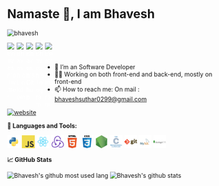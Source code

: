 # Namaste 🙏, I am Bhavesh

<p align="left"> <img src="https://komarev.com/ghpvc/?username=bhavesh0206s&label=Profile Views&color=blue&style=plastic" alt="bhavesh" /></p>

<a href="https://twitter.com/bhavesh0206s">
  <img align="left" alt="Bhavesh's Twitter" style="color: white" width="22px" src="https://cdn.jsdelivr.net/npm/simple-icons@v3/icons/twitter.svg" />
</a>
<a href="https://linkedin.com/in/bhavesh-suthar/">
  <img align="left" alt="Bhavesh's Linkdein"  style="color: white"  width="22px" src="https://cdn.jsdelivr.net/npm/simple-icons@v3/icons/linkedin.svg" />
</a>
<a href="https://github.com/bhavesh0206s">
  <img align="left" alt="Bhavesh's Github"  style="color: white"  width="22px" src="https://cdn.jsdelivr.net/npm/simple-icons@v3/icons/github.svg" />
</a>
<a href="https://t.me/bhavesh02">
  <img align="left" alt="Bhavesh's Telegram"  style="color: white"  width="22px" src="https://cdn.jsdelivr.net/npm/simple-icons@v3/icons/telegram.svg" />
</a>
<a href="https://instagram.com/bhavesh0206/">
  <img align="left" alt="Bhavesh's Instagram"  style="color: white"  width="22px" src="https://cdn.jsdelivr.net/npm/simple-icons@v3/icons/instagram.svg" />
</a>

<br/>
<br/>

- 🌱 I’m an Software Developer
- 👨‍💻 Working on both front-end and back-end, mostly on front-end
- 📫 How to reach me: On mail :   [bhaveshsuthar0299@gmail.com](bhaveshsuthar0299@gmail.com)


[![website](https://img.shields.io/badge/PortfolioWebsite-bhavesh-2648ff?style=flat-square&logo=google-chrome)](https://bhavesh0206s.github.io/)

**🧰 Languages and Tools:**  
 
<code><img height="30" src="https://raw.githubusercontent.com/github/explore/80688e429a7d4ef2fca1e82350fe8e3517d3494d/topics/python/python.png"></code>
<code><img height="30" src="https://raw.githubusercontent.com/github/explore/80688e429a7d4ef2fca1e82350fe8e3517d3494d/topics/javascript/javascript.png"></code>
<code><img height="30" src="https://raw.githubusercontent.com/github/explore/80688e429a7d4ef2fca1e82350fe8e3517d3494d/topics/react/react.png"></code>
<code><img height="30" src="https://raw.githubusercontent.com/github/explore/80688e429a7d4ef2fca1e82350fe8e3517d3494d/topics/redux/redux.png"></code>
<code><img height="30" src="https://raw.githubusercontent.com/github/explore/80688e429a7d4ef2fca1e82350fe8e3517d3494d/topics/html/html.png"></code>
<code><img height="30" src="https://raw.githubusercontent.com/github/explore/80688e429a7d4ef2fca1e82350fe8e3517d3494d/topics/css/css.png"></code>
<code><img height="30" src="https://raw.githubusercontent.com/github/explore/80688e429a7d4ef2fca1e82350fe8e3517d3494d/topics/nodejs/nodejs.png"></code>
<code><img height="30" src="https://raw.githubusercontent.com/github/explore/80688e429a7d4ef2fca1e82350fe8e3517d3494d/topics/c/c.png"></code>
<code><img height="30" src="https://raw.githubusercontent.com/github/explore/80688e429a7d4ef2fca1e82350fe8e3517d3494d/topics/git/git.png"></code>
<code><img height="30" src="https://raw.githubusercontent.com/github/explore/80688e429a7d4ef2fca1e82350fe8e3517d3494d/topics/mysql/mysql.png"></code>
<code><img height="30" src="https://raw.githubusercontent.com/github/explore/80688e429a7d4ef2fca1e82350fe8e3517d3494d/topics/mongodb/mongodb.png"></code>

**📈 GitHub Stats**

![Bhavesh's github most used lang](https://github-readme-stats.vercel.app/api/top-langs/?username=bhavesh0206s&show_icons=true&theme=dark&hide_langs_below=1)
![Bhavesh's github stats](https://github-readme-stats.vercel.app/api?username=bhavesh0206s&show_icons=true&title_color=fff&icon_color=79ff97&text_color=9f9f9f&bg_color=151515)




